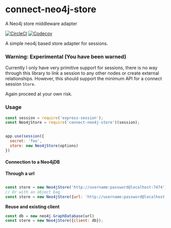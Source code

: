 # connect-neo4j-store
A Neo4j store middleware adapter

[![CircleCI](https://img.shields.io/circleci/project/github/paulpdaniels/connect-neo4j-store.svg)](https://github.com/paulpdaniels/connect-neo4j-store)
[![Codecov](https://img.shields.io/codecov/c/github/paulpdaniels/connect-neo4j-store.svg)](https://github.com/paulpdaniels/connect-neo4j-store)

A simple neo4j based store adapter for sessions.

### Warning: Experimental (You have been warned)

Currently I only have very primitive support for sessions, there is no way through this library to link a session to any other nodes or create external relationships. However, this should support the minimum API for a connect session `Store`.

Again proceed at your own risk.


### Usage

```javascript
const session = require('express-session');
const Neo4jStore = require('connect-neo4j-store')(session);


app.use(session({
  secret: 'foo',
  store: new Neo4jStore(options)
})


```

#### Connection to a Neo4jDB

**Through a url**

```javascript

const store = new Neo4jStore('http://username:password@localhost:7474');
// Or with an object bag
const store = new Neo4jStore({url: 'http://username:password@localhost:7474'});

```

**Reuse and existing client**

```javascript
const db = new neo4j.GraphDatabase(url)
const store = new Neo4jStore({client: db});

```
